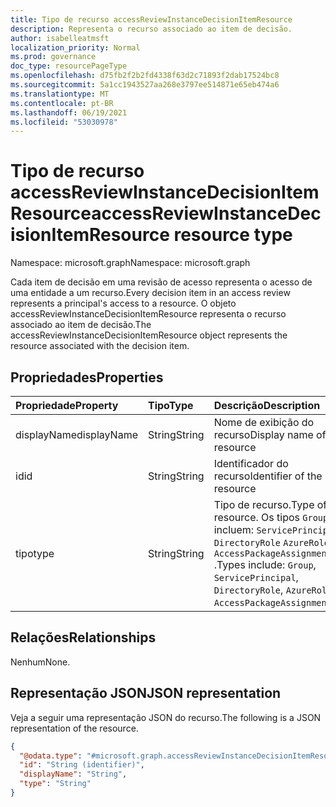 ```yaml
---
title: Tipo de recurso accessReviewInstanceDecisionItemResource
description: Representa o recurso associado ao item de decisão.
author: isabelleatmsft
localization_priority: Normal
ms.prod: governance
doc_type: resourcePageType
ms.openlocfilehash: d75fb2f2b2fd4338f63d2c71893f2dab17524bc8
ms.sourcegitcommit: 5a1cc1943527aa268e3797ee514871e65eb474a6
ms.translationtype: MT
ms.contentlocale: pt-BR
ms.lasthandoff: 06/19/2021
ms.locfileid: "53030978"
---
```

# <a name="accessreviewinstancedecisionitemresource-resource-type"></a><span data-ttu-id="1f312-103">Tipo de recurso accessReviewInstanceDecisionItemResource</span><span class="sxs-lookup"><span data-stu-id="1f312-103">accessReviewInstanceDecisionItemResource resource type</span></span>

<span data-ttu-id="1f312-104">Namespace: microsoft.graph</span><span class="sxs-lookup"><span data-stu-id="1f312-104">Namespace: microsoft.graph</span></span>

<span data-ttu-id="1f312-105">Cada item de decisão em uma revisão de acesso representa o acesso de uma entidade a um recurso.</span><span class="sxs-lookup"><span data-stu-id="1f312-105">Every decision item in an access review represents a principal's access to a resource.</span></span> <span data-ttu-id="1f312-106">O objeto accessReviewInstanceDecisionItemResource representa o recurso associado ao item de decisão.</span><span class="sxs-lookup"><span data-stu-id="1f312-106">The accessReviewInstanceDecisionItemResource object represents the resource associated with the decision item.</span></span>

## <a name="properties"></a><span data-ttu-id="1f312-107">Propriedades</span><span class="sxs-lookup"><span data-stu-id="1f312-107">Properties</span></span>
|<span data-ttu-id="1f312-108">Propriedade</span><span class="sxs-lookup"><span data-stu-id="1f312-108">Property</span></span>|<span data-ttu-id="1f312-109">Tipo</span><span class="sxs-lookup"><span data-stu-id="1f312-109">Type</span></span>|<span data-ttu-id="1f312-110">Descrição</span><span class="sxs-lookup"><span data-stu-id="1f312-110">Description</span></span>|
|:---|:---|:---|
|<span data-ttu-id="1f312-111">displayName</span><span class="sxs-lookup"><span data-stu-id="1f312-111">displayName</span></span>|<span data-ttu-id="1f312-112">String</span><span class="sxs-lookup"><span data-stu-id="1f312-112">String</span></span>|<span data-ttu-id="1f312-113">Nome de exibição do recurso</span><span class="sxs-lookup"><span data-stu-id="1f312-113">Display name of the resource</span></span>|
|<span data-ttu-id="1f312-114">id</span><span class="sxs-lookup"><span data-stu-id="1f312-114">id</span></span>|<span data-ttu-id="1f312-115">String</span><span class="sxs-lookup"><span data-stu-id="1f312-115">String</span></span>|<span data-ttu-id="1f312-116">Identificador do recurso</span><span class="sxs-lookup"><span data-stu-id="1f312-116">Identifier of the resource</span></span>|
|<span data-ttu-id="1f312-117">tipo</span><span class="sxs-lookup"><span data-stu-id="1f312-117">type</span></span>|<span data-ttu-id="1f312-118">String</span><span class="sxs-lookup"><span data-stu-id="1f312-118">String</span></span>|<span data-ttu-id="1f312-119">Tipo de recurso.</span><span class="sxs-lookup"><span data-stu-id="1f312-119">Type of resource.</span></span> <span data-ttu-id="1f312-120">Os tipos `Group` incluem: `ServicePrincipal` , , , , `DirectoryRole` `AzureRole` `AccessPackageAssignmentPolicy` .</span><span class="sxs-lookup"><span data-stu-id="1f312-120">Types include: `Group`, `ServicePrincipal`, `DirectoryRole`, `AzureRole`, `AccessPackageAssignmentPolicy`.</span></span>|

## <a name="relationships"></a><span data-ttu-id="1f312-121">Relações</span><span class="sxs-lookup"><span data-stu-id="1f312-121">Relationships</span></span>
<span data-ttu-id="1f312-122">Nenhum</span><span class="sxs-lookup"><span data-stu-id="1f312-122">None.</span></span>

## <a name="json-representation"></a><span data-ttu-id="1f312-123">Representação JSON</span><span class="sxs-lookup"><span data-stu-id="1f312-123">JSON representation</span></span>
<span data-ttu-id="1f312-124">Veja a seguir uma representação JSON do recurso.</span><span class="sxs-lookup"><span data-stu-id="1f312-124">The following is a JSON representation of the resource.</span></span>
<!-- {
  "blockType": "resource",
  "@odata.type": "microsoft.graph.accessReviewInstanceDecisionItemResource"
}
-->
``` json
{
  "@odata.type": "#microsoft.graph.accessReviewInstanceDecisionItemResource",
  "id": "String (identifier)",
  "displayName": "String",
  "type": "String"
}
```
